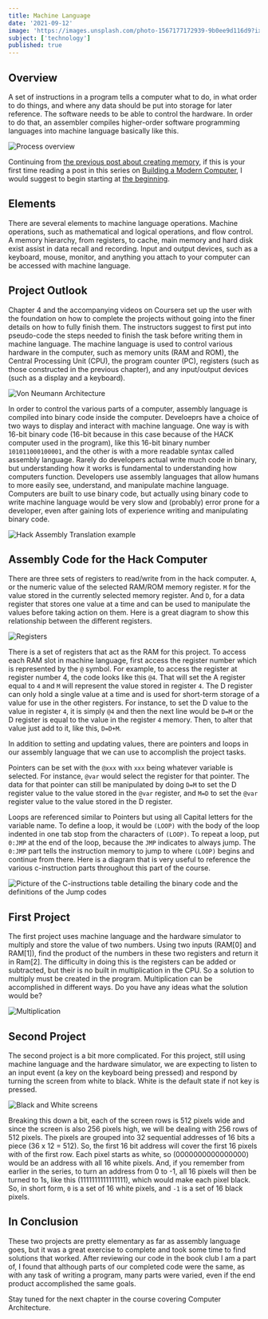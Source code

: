 ```yaml
---
title: Machine Language
date: '2021-09-12'
image: 'https://images.unsplash.com/photo-1567177172939-9b0ee9d116d9?ixid=MnwxMjA3fDB8MHxwaG90by1wYWdlfHx8fGVufDB8fHx8&ixlib=rb-1.2.1&auto=format&fit=crop&w=1050&q=80'
subject: ['technology']
published: true
---
```


## Overview

A set of instructions in a program tells a computer what to do, in what order to do things, and where any data should be put into storage for later reference. The software needs to be able to control the hardware. In order to do that, an assembler compiles higher-order software programming languages into machine language basically like this.

![Process overview](https://zhangruochi.com/Machine-Language/2019/09/22/2.png)

Continuing from [the previous post about creating memory](/2021-08-15/), if this is your first time reading a post in this series on [Building a Modern Computer](https://www.coursera.org/learn/build-a-computer/home/info), I would suggest to begin starting at [the beginning](/2021-05-11/).

## Elements

There are several elements to machine language operations. Machine operations, such as mathematical and logical operations, and flow control. A memory hierarchy, from registers, to cache, main memory and hard disk exist assist in data recall and recording. Input and output devices, such as a keyboard, mouse, monitor, and anything you attach to your computer can be accessed with machine language.

## Project Outlook

Chapter 4 and the accompanying videos on Coursera set up the user with the foundation on how to complete the projects without going into the finer details on how to fully finish them. The instructors suggest to first put into pseudo-code the steps needed to finish the task before writing them in machine language. The machine language is used to control various hardware in the computer, such as memory units (RAM and ROM), the Central Processing Unit (CPU), the program counter (PC), registers (such as those constructed in the previous chapter), and any input/output devices (such as a display and a keyboard).

![Von Neumann Architecture](https://miro.medium.com/max/1400/1*O9VFjsPIvtp5mG-iFOXPDw.png)

In order to control the various parts of a computer, assembly language is compiled into binary code inside the computer. Develoeprs have a choice of two ways to display and interact with machine language. One way is with 16-bit binary code (16-bit because in this case because of the HACK computer used in the program), like this 16-bit binary number `101011000100001`, and the other is with a more readable syntax called assembly language. Rarely do developers actual write much code in binary, but understanding how it works is fundamental to understanding how computers function. Developers use assembly languages that allow humans to more easily see, understand, and manipulate machine language. Computers are built to use binary code, but actually using binary code to write machine language would be very slow and (probably) error prone for a developer, even after gaining lots of experience writing and manipulating binary code.

![Hack Assembly Translation example](https://zhangruochi.com/Machine-Language/2019/09/22/16.png)

## Assembly Code for the Hack Computer

There are three sets of registers to read/write from in the hack computer. `A`, or the numeric value of the selected RAM/ROM memory register. `M` for the value stored in the currently selected memory register. And `D`, for a data register that stores one value at a time and can be used to manipulate the values before taking action on them. Here is a great diagram to show this relationship between the different registers.

![Registers](https://slideplayer.com/slide/13109316/79/images/20/Computer+architecture+%28Hack+platform%2C+approx.%29.jpg)

There is a set of registers that act as the RAM for this project. To access each RAM slot in machine language, first access the register number which is represented by the `@` symbol. For example, to access the register at register number 4, the code looks like this `@4`. That will set the A register equal to `4` and `M` will represent the value stored in register `4`. The D register can only hold a single value at a time and is used for short-term storage of a value for use in the other registers. For instance, to set the D value to the value in register `4`, it is simply `@4` and then the next line would be `D=M` or the D register is equal to the value in the register `4` memory. Then, to alter that value just add to it, like this, `D=D+M`.

In addition to setting and updating values, there are pointers and loops in our assembly language that we can use to accomplish the project tasks.

Pointers can be set with the `@xxx` with `xxx` being whatever variable is selected. For instance, `@var` would select the register for that pointer. The data for that pointer can still be manipulated by doing `D=M` to set the D register value to the value stored in the `@var` register, and `M=D` to set the `@var` register value to the value stored in the D register.

Loops are referenced similar to Pointers but using all Capital letters for the variable name. To define a loop, it would be `(LOOP)` with the body of the loop indented in one tab stop from the characters of `(LOOP)`. To repeat a loop, put `0:JMP` at the end of the loop, because the `JMP` indicates to always jump. The `0:JMP` part tells the instruction memory to jump to where `(LOOP)` begins and continue from there. Here is a diagram that is very useful to reference the various c-instruction parts throughout this part of the course.

![Picture of the C-instructions table detailing the binary code and the definitions of the Jump codes](https://i.stack.imgur.com/4S5Fc.png)

## First Project

The first project uses machine language and the hardware simulator to multiply and store the value of two numbers. Using two inputs (RAM[0] and RAM[1]), find the product of the numbers in these two registers and return it in Ram[2]. The difficulty in doing this is the registers can be added or subtracted, but their is no built in multiplication in the CPU. So a solution to multiply must be created in the program. Multiplication can be accomplished in different ways. Do you have any ideas what the solution would be?

![Multiplication](https://cdn-skill.splashmath.com/panel-uploads/GlossaryTerm/57adc847d3754bb39cd0e9649d7bcd61/1607090816_ezgif-4-b45a1374143f.png)

## Second Project

The second project is a bit more complicated. For this project, still using machine language and the hardware simulator, we are expecting to listen to an input event (a key on the keyboard being pressed) and respond by turning the screen from white to black. White is the default state if not key is pressed.

![Black and White screens](https://www.webomates.com/wp-content/uploads/2020/04/white-box-and-black-box-testing..png)

Breaking this down a bit, each of the screen rows is 512 pixels wide and since the screen is also 256 pixels high, we will be dealing with 256 rows of 512 pixels. The pixels are grouped into 32 sequential addresses of 16 bits a piece (36 x 12 = 512). So, the first 16 bit address will cover the first 16 pixels with of the first row. Each pixel starts as white, so (0000000000000000) would be an address with all 16 white pixels. And, if you remember from earlier in the series, to turn an address from 0 to -1, all 16 pixels will then be turned to 1s, like this (1111111111111111), which would make each pixel black. So, in short form, `0` is a set of 16 white pixels, and `-1` is a set of 16 black pixels.

## In Conclusion

These two projects are pretty elementary as far as assembly language goes, but it was a great exercise to complete and took some time to find solutions that worked. After reviewing our code in the book club I am a part of, I found that although parts of our completed code were the same, as with any task of writing a program, many parts were varied, even if the end product accomplished the same goals.

Stay tuned for the next chapter in the course covering Computer Architecture.
